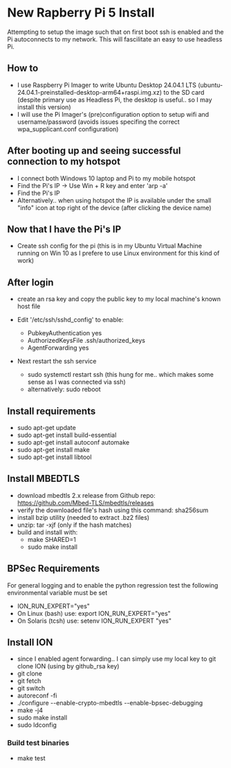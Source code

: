 
# New Rapberry Pi 5 Install
Attempting to setup the image such that on first boot ssh is enabled and the Pi autoconnects to my network. This will fascilitate an easy to use headless Pi.

## How to
- I use Raspberry Pi Imager to write Ubuntu Desktop 24.04.1 LTS (ubuntu-24.04.1-preinstalled-desktop-arm64+raspi.img.xz) to the SD card (despite primary use as Headless Pi, the desktop is useful.. so I may install this version)
- I will use the Pi Imager's (pre)configuration option to setup wifi and username/password (avoids issues specifing the correct wpa_supplicant.conf configuration)

## After booting up and seeing successful connection to my hotspot 
- I connect both Windows 10 laptop and Pi to my mobile hotspot
- Find the Pi's IP -> Use Win + R key and enter 'arp -a'
- Find the Pi's IP
- Alternatively.. when using hotspot the IP is available under the small "info" icon at top right of the device (after clicking the device name)

## Now that I have the Pi's IP
- Create ssh config for the pi (this is in my Ubuntu Virtual Machine running on Win 10 as I prefere to use Linux environment for this kind of work)

## After login
- create an rsa key and copy the public key to my local machine's known host file
- Edit '/etc/ssh/sshd_config' to enable:
    - PubkeyAuthentication yes
    - AuthorizedKeysFile .ssh/authorized_keys
    - AgentForwarding yes

- Next restart the ssh service
    - sudo systemctl restart ssh (this hung for me.. which makes some sense as I was connected via ssh)
    - alternatively: sudo reboot

 ## Install requirements
 - sudo apt-get update
 - sudo apt-get install build-essential
 - sudo apt-get install autoconf automake
 - sudo apt-get install make
 - sudo apt-get install libtool


 
## Install MBEDTLS
- download mbedtls 2.x release from Github repo: https://github.com/Mbed-TLS/mbedtls/releases
- verify the downloaded file's hash using this command: sha256sum <filename>
- install bzip utility (needed to extract .bz2 files)
- unzip: tar -xjf <filename> (only if the hash matches)
- build and install with:
    - make SHARED=1
    - sudo make install


## BPSec Requirements
For general logging and to enable the python regression test the following environmental variable must be set
- ION_RUN_EXPERT="yes"
- On Linux (bash) use: export ION_RUN_EXPERT="yes"
- On Solaris (tcsh) use: setenv ION_RUN_EXPERT "yes"


## Install ION
- since I enabled agent forwarding.. I can simply use my local key to git clone ION (using by github_rsa key)
- git clone
- git fetch
- git switch <branch>
- autoreconf -fi
- ./configure --enable-crypto-mbedtls --enable-bpsec-debugging
- make -j4
- sudo make install
- sudo ldconfig

### Build test binaries
- make test

  

  
